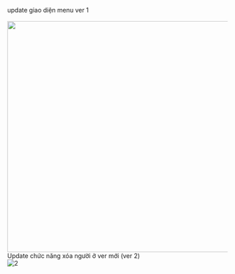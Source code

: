 update giao diện menu ver 1 </br></br>
<img src="https://user-images.githubusercontent.com/38585889/163195050-bb5b20bf-5396-4677-92b7-2c9e194d3840.png"  width="530" />
</br>Update chức năng xóa người ở ver mới (ver 2) </br>
![2](https://user-images.githubusercontent.com/38585889/163195118-0c004729-2329-43dc-b5a7-5d176f98bb89.png)

